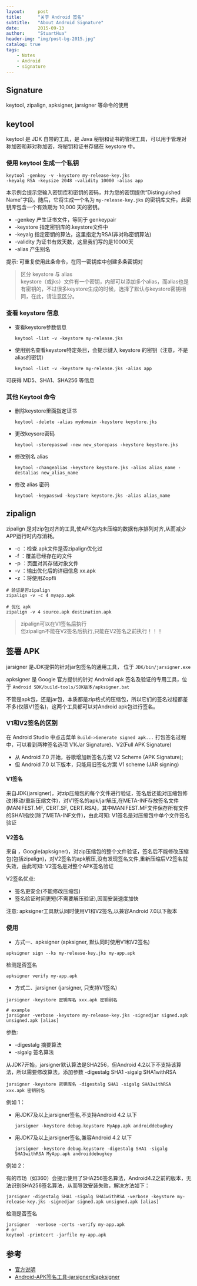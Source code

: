 ```yaml
---
layout:     post
title:      "关于 Android 签名"
subtitle:   "About Android Signature"
date:       2015-09-13
author:     "StuartHua"
header-img: "img/post-bg-2015.jpg"
catalog: true
tags:
    - Notes
    - Android
    - signature
---
```


## Signature

keytool, zipalign, apksigner, jarsigner 等命令的使用

<!-- more -->

## keytool

keytool 是 JDK 自带的工具，是 Java 秘钥和证书的管理工具，可以用于管理对称加密和非对称加密，将秘钥和证书存储在 keystore 中。

### 使用 keytool 生成一个私钥

```
keytool -genkey -v -keystore my-release-key.jks
-keyalg RSA -keysize 2048 -validity 10000 -alias app
```

本示例会提示您输入密钥库和密钥的密码，并为您的密钥提供“Distinguished Name”字段。随后，它将生成一个名为 `my-release-key.jks` 的密钥库文件。此密钥库包含一个有效期为 10,000 天的密钥。

* -genkey 产生证书文件，等同于 genkeypair
* -keystore 指定密钥库的.keystore文件中
* -keyalg 指定密钥的算法，这里指定为RSA(非对称密钥算法)
* -validity 为证书有效天数，这里我们写的是10000天
* -alias 产生别名

提示: 可重复使用此条命令，在同一密钥库中创建多条密钥对

>区分 keystore 与 alias  
keystore（或jks）文件有一个密钥，内部可以添加多个alias，而alias也是有密钥的，不过很多keystore生成的时候，选择了默认与keystore密钥相同，在此，请注意区分。

### 查看 keystore 信息

* 查看keystore参数信息

    ```
    keytool -list -v -keystore my-release.jks
    ```

* 使用别名查看keystore特定条目，会提示键入 keystore 的密钥（注意，不是alias的密钥）

    ```
    keytool -list -v -keystore my-release.jks -alias app
    ```

可获得 MD5、SHA1、SHA256 等信息

### 其他 Keytool 命令

* 删除keystore里面指定证书

    ```
    keytool -delete -alias mydomain -keystore keystore.jks
    ```

* 更改keysore密码

    ```
    keytool -storepasswd -new new_storepass -keystore keystore.jks
    ```
* 修改别名 alias

    ```
    keytool -changealias -keystore keystore.jks -alias alias_name -destalias new_alias_name
    ```
* 修改 alias 密码
    
    ```
    keytool -keypasswd -keystore keystore.jks -alias alias_name
    ```

## zipalign

zipalign 是对zip包对齐的工具,使APK包内未压缩的数据有序排列对齐,从而减少APP运行时内存消耗。

* -c  ：检查.apk文件是否zipalign优化过
* -f  ：覆盖已经存在的文件
* -p ：页面对其存储对象文件
* -v ：输出优化后的详细信息 xx.apk
* -z ：将使用Zopfli

```
# 验证是否zipalign
zipalign -v -c 4 myapp.apk

# 优化 apk
zipalign -v 4 source.apk destination.apk
```

>zipalign可以在V1签名后执行  
但zipalign不能在V2签名后执行,只能在V2签名之前执行！！！

## 签署 APK

jarsigner 是JDK提供的针对jar包签名的通用工具， 位于 `JDK/bin/jarsigner.exe`

apksigner 是 Google 官方提供的针对 Android apk 签名及验证的专用工具，位于 `Android SDK/build-tools/SDK版本/apksigner.bat`

不管是apk包，还是jar包，本质都是zip格式的压缩包，所以它们的签名过程都差不多(仅限V1签名)，这两个工具都可以对Android apk包进行签名。

### V1和V2签名的区别

在 Android Studio 中点击菜单 `Build->Generate signed apk...` 打包签名过程中，可以看到两种签名选项 V1(Jar Signature)、V2(Full APK Signature)

* 从 Android 7.0 开始，谷歌增加新签名方案 V2 Scheme (APK Signature);
* 但 Android 7.0 以下版本，只能用旧签名方案 V1 scheme (JAR signing)

#### V1签名
来自JDK(jarsigner)，对zip压缩包的每个文件进行验证，签名后还能对压缩包修改(移动/重新压缩文件)，对V1签名的apk/jar解压,在META-INF存放签名文件(MANIFEST.MF, CERT.SF, CERT.RSA)，其中MANIFEST.MF文件保存所有文件的SHA1指纹(除了META-INF文件)，由此可知: V1签名是对压缩包中单个文件签名验证

#### V2签名
来自 ，Google(apksigner)，对zip压缩包的整个文件验证，签名后不能修改压缩包(包括zipalign)，对V2签名的apk解压,没有发现签名文件,重新压缩后V2签名就失效，由此可知: V2签名是对整个APK签名验证

V2签名优点:

* 签名更安全(不能修改压缩包)
* 签名验证时间更短(不需要解压验证),因而安装速度加快

注意: apksigner工具默认同时使用V1和V2签名,以兼容Android 7.0以下版本

### 使用

* 方式一、apksigner (apksigner, 默认同时使用V1和V2签名)

```
apksigner sign --ks my-release-key.jks my-app.apk
```

检测是否签名

```
apksigner verify my-app.apk
```

* 方式二、jarsigner (jarsigner, 只支持V1签名)

```
jarsigner -keystore 密钥库名 xxx.apk 密钥别名

# example
jarsigner -verbose -keystore my-release-key.jks -signedjar signed.apk unsigned.apk [alias]
```

参数:

* -digestalg  摘要算法
* -sigalg     签名算法

从JDK7开始，jarsigner默认算法是SHA256，但Android 4.2以下不支持该算法，所以需要修改算法，添加参数 -digestalg SHA1 -sigalg SHA1withRSA

```
jarsigner -keystore 密钥库名 -digestalg SHA1 -sigalg SHA1withRSA xxx.apk 密钥别名
```

例如 1：

* 用JDK7及以上jarsigner签名,不支持Android 4.2 以下
    ```
    jarsigner -keystore debug.keystore MyApp.apk androiddebugkey
    ```
* 用JDK7及以上jarsigner签名,兼容Android 4.2 以下            
    ```
    jarsigner -keystore debug.keystore -digestalg SHA1 -sigalg SHA1withRSA MyApp.apk androiddebugkey
    ```

例如 2：

有的市场（如360）会提示使用了SHA256签名算法，Android4.2之前的版本，无法识别SHA256签名算法，从而导致安装失败，解决方法如下：

```
jarsigner -digestalg SHA1 -sigalg SHA1withRSA -verbose -keystore my-release-key.jks -signedjar signed.apk unsigned.apk [alias]
```

检测是否签名

```
jarsigner  -verbose -certs -verify my-app.apk
# or
keytool -printcert -jarfile my-app.apk
```

## 参考

* [官方说明](https://developer.android.com/studio/publish/app-signing.html?hl=zh-cn#signing-manually)
* [Android-APK签名工具-jarsigner和apksigner](https://blog.csdn.net/qq_32115439/article/details/55520012)


